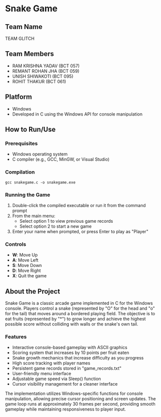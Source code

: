 # Snake Game

## Team Name
TEAM GLITCH

## Team Members
- RAM KRISHNA YADAV (BCT 057)
- REMANT ROHAN JHA (BCT 059)
- UNISH SHIWAKOTI (BCT 095)
- ROHIT THAKUR (BCT 061)

## Platform
- Windows
- Developed in C using the Windows API for console manipulation

## How to Run/Use

### Prerequisites
- Windows operating system
- C compiler (e.g., GCC, MinGW, or Visual Studio)

### Compilation
`gcc snakegame.c -o snakegame.exe`

### Running the Game
1. Double-click the compiled executable or run it from the command prompt
2. From the main menu:
   - Select option 1 to view previous game records
   - Select option 2 to start a new game
3. Enter your name when prompted, or press Enter to play as "Player"

### Controls
- **W**: Move Up
- **A**: Move Left
- **S**: Move Down
- **D**: Move Right
- **X**: Quit the game

## About the Project
Snake Game is a classic arcade game implemented in C for the Windows console. Players control a snake (represented by "O" for the head and "o" for the tail) that moves around a bordered playing field. The objective is to eat fruits (represented by "*") to grow longer and achieve the highest possible score without colliding with walls or the snake's own tail.

### Features
- Interactive console-based gameplay with ASCII graphics
- Scoring system that increases by 10 points per fruit eaten
- Snake growth mechanics that increase difficulty as you progress
- High score tracking with player names
- Persistent game records stored in "game_records.txt"
- User-friendly menu interface
- Adjustable game speed via Sleep() function
- Cursor visibility management for a cleaner interface

The implementation utilizes Windows-specific functions for console manipulation, allowing precise cursor positioning and screen updates. The game loop runs at approximately 30 frames per second, providing smooth gameplay while maintaining responsiveness to player input.